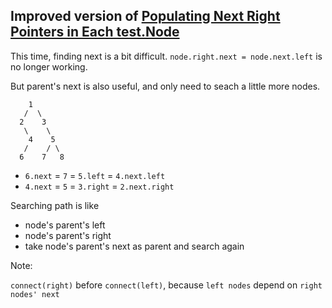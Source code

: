 ## Improved version of [Populating Next Right Pointers in Each test.Node](../populating-next-right-pointers-in-each-node)

This time, finding next is a bit difficult.
`node.right.next = node.next.left` is no longer working.

But parent's next is also useful, and only need to seach a little more nodes.

```
    1
   /  \
  2    3
   \    \
    4    5
   /    / \
  6    7   8
```

 * `6.next` = `7` = `5.left`  = `4.next.left`
 * `4.next` = `5` = `3.right` = `2.next.right`

Searching path is like

 * node's parent's left
 * node's parent's right
 * take node's parent's next as parent and search again


Note:

`connect(right)` before `connect(left)`, because `left nodes` depend on `right nodes' next`
